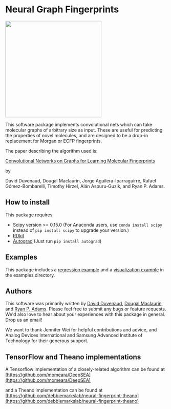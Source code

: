 Neural Graph Fingerprints
=============

<img src="https://github.com/HIPS/DeepMolecules/blob/master/paper/figures/3d-nets/net1.png" width="300">

This software package implements convolutional nets which can take molecular graphs of arbitrary size as input.
These are useful for predicting the properties of novel molecules, and are designed to be a drop-in replacement for Morgan or ECFP fingerprints.

The paper describing the algorithm used is:

[Convolutional Networks on Graphs for Learning Molecular Fingerprints](http://arxiv.org/pdf/1509.09292.pdf)

by

David Duvenaud, Dougal Maclaurin, Jorge Aguilera-Iparraguirre, Rafael Gómez-Bombarelli, Timothy Hirzel, Alán Aspuru-Guzik, and Ryan P. Adams.

## How to install

This package requires:
* Scipy version >= 0.15.0  (For Anaconda users, use `conda install scipy` instead of `pip install scipy` to upgrade your version.)
* [RDkit](http://www.rdkit.org/docs/Install.html)
* [Autograd](http:github.com/HIPS/autograd) (Just run `pip install autograd`)

## Examples

This package includes a [regression example](examples/regression.py) and a [visualization example](examples/visualization.py) in the examples directory.

## Authors

This software was primarily written by [David Duvenaud](http://people.seas.harvard.edu/~dduvenaud/), [Dougal Maclaurin](mailto:maclaurin@physics.harvard.edu), and [Ryan P. Adams](http://www.seas.harvard.edu/directory/rpa).
Please feel free to submit any bugs or feature requests.
We'd also love to hear about your experiences with this package in general.
Drop us an email!

We want to thank Jennifer Wei for helpful contributions and advice, and Analog Devices International and Samsung Advanced Institute of Technology for their generous support.

## TensorFlow and Theano implementations

A Tensorflow implementation of a closely-related algorithm can be found at [https://github.com/momeara/DeepSEA](https://github.com/momeara/DeepSEA)

and a Theano implementation can be found at [https://github.com/debbiemarkslab/neural-fingerprint-theano](https://github.com/debbiemarkslab/neural-fingerprint-theano)

